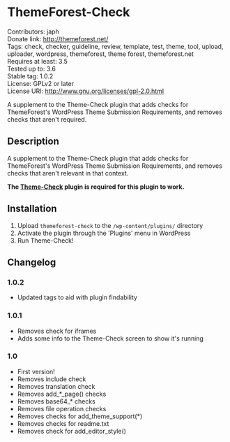 # ThemeForest-Check
Contributors: japh  
Donate link: http://themeforest.net/  
Tags: check, checker, guideline, review, template, test, theme, tool, upload, uploader, wordpress, themeforest, theme forest, themeforest.net  
Requires at least: 3.5  
Tested up to: 3.6  
Stable tag: 1.0.2  
License: GPLv2 or later  
License URI: http://www.gnu.org/licenses/gpl-2.0.html  

A supplement to the Theme-Check plugin that adds checks for ThemeForest's WordPress Theme Submission Requirements, and removes checks that aren't required.

## Description

A supplement to the Theme-Check plugin that adds checks for ThemeForest's WordPress Theme Submission Requirements, and removes checks that aren't relevant in that context.

__The [Theme-Check](http://wordpress.org/plugins/theme-check/) plugin is required for this plugin to work.__

## Installation

1. Upload `themeforest-check` to the `/wp-content/plugins/` directory
1. Activate the plugin through the 'Plugins' menu in WordPress
1. Run Theme-Check!

## Changelog

### 1.0.2

* Updated tags to aid with plugin findability

### 1.0.1

* Removes check for iframes
* Adds some info to the Theme-Check screen to show it's running

### 1.0

* First version!
* Removes include check
* Removes translation check
* Removes add_*_page() checks
* Removes base64_* checks
* Removes file operation checks
* Removes checks for add_theme_support(*)
* Removes checks for readme.txt
* Removes check for add_editor_style()
